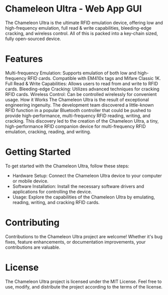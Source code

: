 # Chameleon Ultra - Web App GUI

The Chameleon Ultra is the ultimate RFID emulation device, offering low and high-frequency emulation, full read & write capabilities, bleeding-edge cracking, and wireless control. All of this is packed into a key-chain sized, fully open-sourced device.

# Features

Multi-frequency Emulation: Supports emulation of both low and high-frequency RFID cards.
Compatible with EM410x tags and Mifare Classic 1K.
Full Read & Write Capabilities: Allows users to read from and write to RFID cards.
Bleeding-edge Cracking: Utilizes advanced techniques for cracking RFID cards.
Wireless Control: Can be controlled wirelessly for convenient usage.
How it Works
The Chameleon Ultra is the result of exceptional engineering ingenuity. The development team discovered a little-known RFID function in a popular Bluetooth controller that could be pushed to provide high-performance, multi-frequency RFID reading, writing, and cracking. This discovery led to the creation of the Chameleon Ultra, a tiny, high-performance RFID companion device for multi-frequency RFID emulation, cracking, reading, and writing.

# Getting Started

To get started with the Chameleon Ultra, follow these steps:

- Hardware Setup: Connect the Chameleon Ultra device to your computer or mobile device.
- Software Installation: Install the necessary software drivers and applications for controlling the device.
- Usage: Explore the capabilities of the Chameleon Ultra by emulating, reading, writing, and cracking RFID cards.

# Contributing

Contributions to the Chameleon Ultra project are welcome! Whether it's bug fixes, feature enhancements, or documentation improvements, your contributions are valuable.

# License

The Chameleon Ultra project is licensed under the MIT License. Feel free to use, modify, and distribute the project according to the terms of the license.
